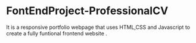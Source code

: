 # FontEndProject-ProfessionalCV
It is a responsive  portfolio webpage that uses HTML,CSS and Javascript to create a fully funtional frontend website .
